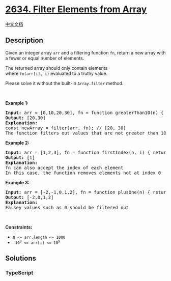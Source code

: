 # [2634. Filter Elements from Array](https://leetcode.com/problems/filter-elements-from-array)

[中文文档](/solution/2600-2699/2634.Filter%20Elements%20from%20Array/README.md)

## Description

<p>Given an integer array&nbsp;<code>arr</code>&nbsp;and a filtering&nbsp;function&nbsp;<code>fn</code>,&nbsp;return&nbsp;a new array with a fewer or equal number of elements.</p>

<p>The returned array should only contain elements where&nbsp;<code>fn(arr[i],&nbsp;i)</code>&nbsp;evaluated to a truthy value.</p>

<p>Please solve it without the built-in <code>Array.filter</code> method.</p>

<p>&nbsp;</p>
<p><strong class="example">Example 1:</strong></p>

<pre>
<strong>Input:</strong> arr = [0,10,20,30], fn = function greaterThan10(n) { return n &gt; 10; }
<strong>Output:</strong> [20,30]
<strong>Explanation:</strong>
const newArray = filter(arr, fn); // [20, 30]
The function filters out values that are not greater than 10</pre>

<p><strong class="example">Example 2:</strong></p>

<pre>
<strong>Input:</strong> arr = [1,2,3], fn = function firstIndex(n, i) { return i === 0; }
<strong>Output:</strong> [1]
<strong>Explanation:</strong>
fn can also accept the index of each element
In this case, the function removes elements not at index 0
</pre>

<p><strong class="example">Example 3:</strong></p>

<pre>
<strong>Input:</strong> arr = [-2,-1,0,1,2], fn = function plusOne(n) { return n + 1 }
<strong>Output:</strong> [-2,0,1,2]
<strong>Explanation:</strong>
Falsey values such as 0 should be filtered out
</pre>

<p>&nbsp;</p>
<p><strong>Constraints:</strong></p>

<ul>
	<li><code>0 &lt;= arr.length &lt;= 1000</code></li>
	<li><code><font face="monospace">-10<sup>9</sup>&nbsp;&lt;= arr[i] &lt;= 10<sup>9</sup></font></code></li>
</ul>


## Solutions

<!-- tabs:start -->

### **TypeScript**

```ts

```

<!-- tabs:end -->